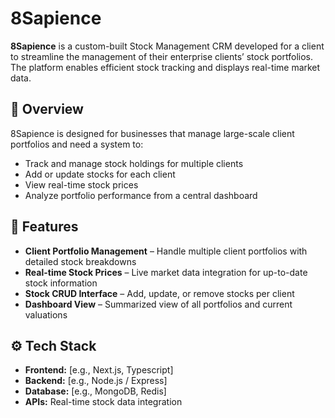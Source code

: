 # 8Sapience

**8Sapience** is a custom-built Stock Management CRM developed for a client to streamline the management of their enterprise clients’ stock portfolios. The platform enables efficient stock tracking and displays real-time market data.

## 🧠 Overview

8Sapience is designed for businesses that manage large-scale client portfolios and need a system to:

- Track and manage stock holdings for multiple clients
- Add or update stocks for each client
- View real-time stock prices
- Analyze portfolio performance from a central dashboard

## 🚀 Features

- **Client Portfolio Management** – Handle multiple client portfolios with detailed stock breakdowns  
- **Real-time Stock Prices** – Live market data integration for up-to-date stock information  
- **Stock CRUD Interface** – Add, update, or remove stocks per client  
- **Dashboard View** – Summarized view of all portfolios and current valuations

## ⚙️ Tech Stack

- **Frontend:** [e.g., Next.js, Typescript]  
- **Backend:** [e.g., Node.js / Express]  
- **Database:** [e.g., MongoDB, Redis]  
- **APIs:** Real-time stock data integration

